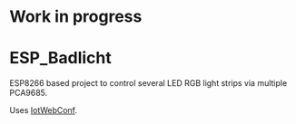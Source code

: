
# Work in progress


# ESP_Badlicht

ESP8266 based project to control several LED RGB light strips via multiple PCA9685.

Uses [IotWebConf](https://github.com/prampec/IotWebConf).
